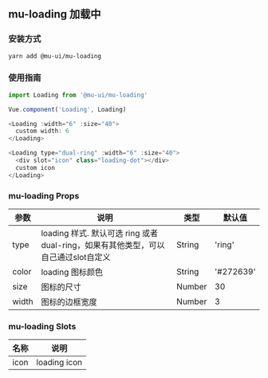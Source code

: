 ## mu-loading 加载中

### 安装方式

```bash
yarn add @mu-ui/mu-loading
```

### 使用指南

```js
import Loading from '@mu-ui/mu-loading'

Vue.component('Loading', Loading)

<Loading :width="6" :size="40">
  custom width: 6
</Loading>

<Loading type="dual-ring" :width="6" :size="40">
  <div slot="icon" class="loading-dot"></div>
  custom icon
</Loading>
```

### mu-loading Props

参数|说明|类型|默认值
---|---|---|---
type|loading 样式. 默认可选 ring 或者 dual-ring，如果有其他类型，可以自己通过slot自定义|String|'ring'
color|loading 图标颜色|String|'#272639'
size|图标的尺寸|Number|30
width|图标的边框宽度|Number|3

### mu-loading Slots

名称|说明
---|---
icon|loading icon

